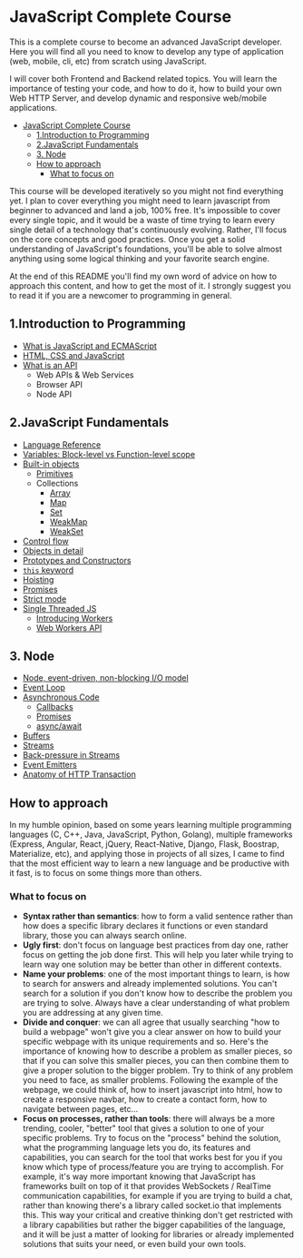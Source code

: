 # JavaScript Complete Course

This is a complete course to become an advanced JavaScript developer. Here you will find all you need to know to develop any type of application (web, mobile, cli, etc) from scratch using JavaScript.

I will cover both Frontend and Backend related topics. You will learn the importance of testing your code, and how to do it, how to build your own Web HTTP Server, and develop dynamic and responsive web/mobile applications.

- [JavaScript Complete Course](#javascript-complete-course)
  - [1.Introduction to Programming](#1introduction-to-programming)
  - [2.JavaScript Fundamentals](#2javascript-fundamentals)
  - [3. Node](#3-node)
  - [How to approach](#how-to-approach)
    - [What to focus on](#what-to-focus-on)

This course will be developed iteratively so you might not find everything yet. I plan to cover everything you might need to learn javascript from beginner to advanced and land a job, 100% free. It's impossible to cover every single topic, and it would be a waste of time trying to learn every single detail of a technology that's continuously evolving. Rather, I'll focus on the core concepts and good practices. Once you get a solid understanding of JavaScript's foundations, you'll be able to solve almost anything using some logical thinking and your favorite search engine.

At the end of this README you'll find my own word of advice on how to approach this content, and how to get the most of it. I strongly suggest you to read it if you are a newcomer to programming in general.

## 1.Introduction to Programming

- [What is JavaScript and ECMAScript](./intro/README.md)
- [HTML, CSS and JavaScript](./intro/html-css.md)
- [What is an API](./intro/apis.md)
  - Web APIs & Web Services
  - Browser API
  - Node API

## 2.JavaScript Fundamentals

- [Language Reference](https://developer.mozilla.org/en-US/docs/Web/JavaScript/Reference)
- [Variables: Block-level vs Function-level scope](./vanilla/vars.md)
- [Built-in objects](https://developer.mozilla.org/en-US/docs/Web/JavaScript/Reference#built-ins)
  - [Primitives](https://developer.mozilla.org/en-US/docs/Glossary/Primitive)
  - Collections
    - [Array](https://developer.mozilla.org/en-US/docs/Web/JavaScript/Reference/Global_Objects/Array)
    - [Map](https://developer.mozilla.org/en-US/docs/Web/JavaScript/Reference/Global_Objects/Map)
    - [Set](https://developer.mozilla.org/en-US/docs/Web/JavaScript/Reference/Global_Objects/Set)
    - [WeakMap](https://developer.mozilla.org/en-US/docs/Web/JavaScript/Reference/Global_Objects/WeakMap)
    - [WeakSet](https://developer.mozilla.org/en-US/docs/Web/JavaScript/Reference/Global_Objects/WeakSet)
- [Control flow](https://developer.mozilla.org/en-US/docs/Web/JavaScript/Reference#control_flow)
- [Objects in detail](./vanilla/objects.md)
- [Prototypes and Constructors](./vanilla/proto.md)
- [`this` keyword](https://developer.mozilla.org/en-US/docs/Web/JavaScript/Reference/Operators/this)
- [Hoisting](./vanilla/hoisting.md)
- [Promises](https://developer.mozilla.org/en-US/docs/Web/JavaScript/Reference/Global_Objects/Promise)
- [Strict mode](https://developer.mozilla.org/en-US/docs/Web/JavaScript/Reference/Strict_mode#no_this_substitution)
- [Single Threaded JS](https://developer.mozilla.org/en-US/docs/Glossary/Thread)
  - [Introducing Workers](https://developer.mozilla.org/en-US/docs/Learn/JavaScript/Asynchronous/Introducing_workers)
  - [Web Workers API](https://developer.mozilla.org/en-US/docs/Web/API/Web_Workers_API)

## 3. Node

- [Node, event-driven, non-blocking I/O model](./nodejs)
- [Event Loop](./nodejs/eventloop.md)
- [Asynchronous Code](./nodejs/asynchronous.md)
  - [Callbacks](./nodejs/callbacks.md)
  - [Promises](./nodejs/promises.md)
  - [async/await](./nodejs/async-await.md)
- [Buffers](./nodejs/buffers.md)
- [Streams](./nodejs/streams.md)
- [Back-pressure in Streams](./nodejs/backpressuring.md)
- [Event Emitters](./nodejs/event-emitters.md)
- [Anatomy of HTTP Transaction](./nodejs/http-anatomy.md)

## How to approach

In my humble opinion, based on some years learning multiple programming languages (C, C++, Java, JavaScript, Python, Golang), multiple frameworks (Express, Angular, React, jQuery, React-Native, Django, Flask, Boostrap, Materialize, etc), and applying those in projects of all sizes, I came to find that the most efficient way to learn a new language and be productive with it fast, is to focus on some things more than others.

### What to focus on

- __Syntax rather than semantics__: how to form a valid sentence rather than how does a specific library declares it functions or even standard library, those you can always search online.
- __Ugly first__: don't focus on language best practices from day one, rather focus on getting the job done first. This will help you later while trying to learn way one solution may be better than other in different contexts.
- __Name your problems__: one of the most important things to learn, is how to search for answers and already implemented solutions. You can't search for a solution if you don't know how to describe the problem you are trying to solve. Always have a clear understanding of what problem you are addressing at any given time.
- __Divide and conquer__: we can all agree that usually searching "how to build a webpage" won't give you a clear answer on how to build your specific webpage with its unique requirements and so. Here's the importance of knowing how to describe a problem as smaller pieces, so that if you can solve this smaller pieces, you can then combine them to give a proper solution to the bigger problem. Try to think of any problem you need to face, as smaller problems. Following the example of the webpage, we could think of, how to insert javascript into html, how to create a responsive navbar, how to create a contact form, how to navigate between pages, etc...
- __Focus on processes, rather than tools__: there will always be a more trending, cooler, "better" tool that gives a solution to one of your specific problems. Try to focus on the "process" behind the solution, what the programming language lets you do, its features and capabilities, you can search for the tool that works best for you if you know which type of process/feature you are trying to accomplish. For example, it's way more important knowing that JavaScript has frameworks built on top of it that provides WebSockets / RealTime communication capabilities, for example if you are trying to build a chat, rather than knowing there's a library called socket.io that implements this. This way your critical and creative thinking don't get restricted with a library capabilities but rather the bigger capabilities of the language, and it will be just a matter of looking for libraries or already implemented solutions that suits your need, or even build your own tools.

